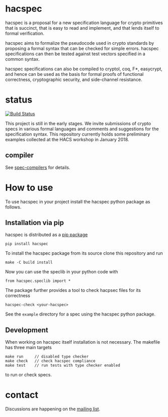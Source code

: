 # hacspec

hacspec is a proposal for a new specification language for crypto primitives that is succinct, that is easy to read and implement, and that lends itself to formal verification.

hacspec aims to formalize the pseudocode used in crypto standards by proposing a formal syntax that can be checked for simple errors. hacspec specifications can then be tested against test vectors specified in a common syntax.

hacspec specifications can also be compiled to cryptol, coq, F\*, easycrypt, and hence can be used as the basis for formal proofs of functional correctness, cryptographic security, and side-channel resistance.

# status

[![Build Status](https://travis-ci.org/HACS-workshop/hacspec.svg?branch=master)](https://travis-ci.org/HACS-workshop/hacspec)

This project is still in the early stages. We invite submissions of crypto specs in various formal languages and comments and suggestions for the specification syntax. This repository currently holds some preliminary examples collected at the HACS workshop in January 2018.

## compiler

See [spec-compilers](spec-compilers/) for details.

# How to use

To use hacspec in your project install the hacspec python package as follows.

## Installation via pip
hacspec is distributed as a [pip package](https://pypi.org/project/hacspec/)

    pip install hacspec

To install the hacspec package from its source clone this repository and run

    make -C build install

Now you can use the speclib in your python code with

    from hacspec.speclib import *

The package further provides a tool to check hacpsec files for its correctness

    hacspec-check <your-hacspec>

See the `example` directory for a spec using the hacspec python package.

## Development

When working on hacspec itself installation is not necessary.
The makefile has three main targets

    make run     // disabled type checker
    make check   // check hacspec compliance
    make test    // run tests with type checker enabled

to run or check specs.

# contact

Discussions are happening on the [mailing list](https://moderncrypto.org/mailman/listinfo/hacspec).
